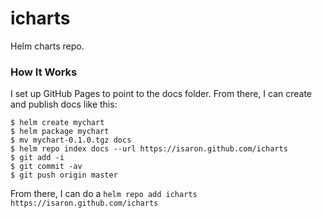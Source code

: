 # icharts
Helm charts repo.

### How It Works

I set up GitHub Pages to point to the docs folder. From there, I can create and publish docs like this:
```
$ helm create mychart
$ helm package mychart
$ mv mychart-0.1.0.tgz docs
$ helm repo index docs --url https://isaron.github.com/icharts
$ git add -i
$ git commit -av
$ git push origin master
```
From there, I can do a `helm repo add icharts https://isaron.github.com/icharts`